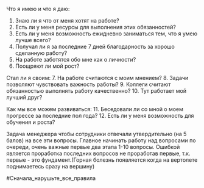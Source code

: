 Что я имею и что я даю:
1. Знаю ли я что от меня хотят на работе?
2. Есть ли у меня ресурсы для выполнения этих обязанностей? 
3. Есть ли у меня возможность ежидневно заниматься тем, что я умею лучше всего? 
4. Получал ли я за последние 7 дней благодарность за хорошо сделанную работу?
5. На работе заботятся обо мне как о личности? 
6. Поощряют ли мой рост?

Стал ли я своим:
7. На работе считаются с моим мнением? 
8. Задачи позволяют чувствовать важность работы?
9. Коллеги считают обязанностью выполнять работу качественно?
10. Тут работает мой лучший друг?

Как мы все можем развиваться:
11. Беседовали ли со мной о моем прогрессе за последние пол года?
12. Есть ли у меня возможность для обучения и роста?

Задача менеджера чтобы сотрудники отвечали утвердительно (на 5 балов) на все эти вопросы. Главное начинать работу над вопросами по очереди, очень важные первые два этапа 1-10 вопросы. Ошибкой является проработка последних вопросов не проработав первые, т.к. первые - это фундамент.(Горная болезнь появляется когда на вертолете поднимаетесь сразу на вершину)

#Сначала_нарушьте_все_правила

